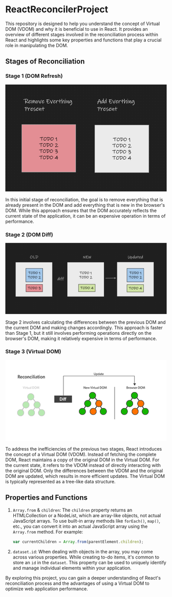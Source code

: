 # ReactReconcilerProject

This repository is designed to help you understand the concept of Virtual DOM (VDOM) and why it is beneficial to use in React. It provides an overview of different stages involved in the reconciliation process within React and highlights some key properties and functions that play a crucial role in manipulating the DOM.

## Stages of Reconciliation

### Stage 1 (DOM Refresh)

![DOM Refresh](Images/image-1.png)

In this initial stage of reconciliation, the goal is to remove everything that is already present in the DOM and add everything that is new in the browser's DOM. While this approach ensures that the DOM accurately reflects the current state of the application, it can be an expensive operation in terms of performance.

### Stage 2 (DOM Diff)

![DOM Diff](Images/image-2.png)

Stage 2 involves calculating the differences between the previous DOM and the current DOM and making changes accordingly. This approach is faster than Stage 1, but it still involves performing operations directly on the browser's DOM, making it relatively expensive in terms of performance.

### Stage 3 (Virtual DOM)

![Virtual DOM](Images/image-3.png)

To address the inefficiencies of the previous two stages, React introduces the concept of a Virtual DOM (VDOM). Instead of fetching the complete DOM, React maintains a copy of the original DOM in the Virtual DOM. For the current state, it refers to the VDOM instead of directly interacting with the original DOM. Only the differences between the VDOM and the original DOM are updated, which results in more efficient updates. The Virtual DOM is typically represented as a tree-like data structure.

## Properties and Functions

1. `Array.from` & `children`: The `children` property returns an HTMLCollection or a NodeList, which are array-like objects, not actual JavaScript arrays. To use built-in array methods like `forEach()`, `map()`, etc., you can convert it into an actual JavaScript array using the `Array.from` method. For example:

   ```jsx
   var currentChildren = Array.from(parentElement.children);
   ```

2. `dataset.id`: When dealing with objects in the array, you may come across various properties. While creating to-do items, it's common to store an `id` in the `dataset`. This property can be used to uniquely identify and manage individual elements within your application.

By exploring this project, you can gain a deeper understanding of React's reconciliation process and the advantages of using a Virtual DOM to optimize web application performance.
